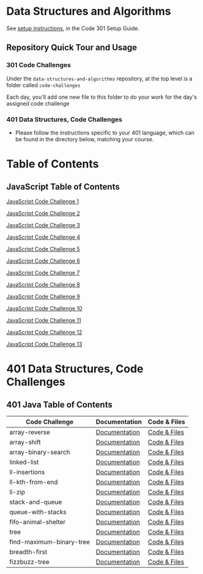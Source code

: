 # Data Structures and Algorithms

See [setup instructions](https://codefellows.github.io/setup-guide/code-301/3-code-challenges), in the Code 301 Setup Guide.

## Repository Quick Tour and Usage

### 301 Code Challenges

Under the `data-structures-and-algorithms` repository, at the top level is a folder called `code-challenges`

Each day, you'll add one new file to this folder to do your work for the day's assigned code challenge

### 401 Data Structures, Code Challenges

- Please follow the instructions specific to your 401 language, which can be found in the directory below, matching your course.


# Table of Contents

## JavaScript Table of Contents

[JavaScript Code Challenge 1](https://github.com/alkhateeb49/data-structures-and-algorithms/blob/main/code-challenges/challenges-01.test.js)

[JavaScript Code Challenge 2](https://github.com/alkhateeb49/data-structures-and-algorithms/blob/main/code-challenges/challenges-02.test.js)

[JavaScript Code Challenge 3](https://github.com/alkhateeb49/data-structures-and-algorithms/blob/main/code-challenges/challenges-03.test.js)

[JavaScript Code Challenge 4](https://github.com/alkhateeb49/data-structures-and-algorithms/blob/main/code-challenges/challenges-04.test.js)

[JavaScript Code Challenge 5](https://github.com/alkhateeb49/data-structures-and-algorithms/blob/main/code-challenges/challenges-05.test.js)

[JavaScript Code Challenge 6](https://github.com/alkhateeb49/data-structures-and-algorithms/blob/main/code-challenges/challenges-06.test.js)

[JavaScript Code Challenge 7](https://github.com/alkhateeb49/data-structures-and-algorithms/blob/main/code-challenges/challenges-07.test.js)

[JavaScript Code Challenge 8](https://github.com/alkhateeb49/data-structures-and-algorithms/blob/main/code-challenges/challenges-08.test.js)

[JavaScript Code Challenge 9](https://github.com/alkhateeb49/data-structures-and-algorithms/blob/main/code-challenges/challenges-09.test.js)

[JavaScript Code Challenge 10](https://github.com/alkhateeb49/data-structures-and-algorithms/blob/main/code-challenges/challenges-10.test.js)

[JavaScript Code Challenge 11](https://github.com/alkhateeb49/data-structures-and-algorithms/blob/main/code-challenges/challenges-11.test.js)

[JavaScript Code Challenge 12](https://github.com/alkhateeb49/data-structures-and-algorithms/blob/main/code-challenges/challenges-12.test.js)

[JavaScript Code Challenge 13](https://github.com/alkhateeb49/data-structures-and-algorithms/blob/main/code-challenges/challenges-13.test.js)
# 401 Data Structures, Code Challenges

## 401 Java Table of Contents
|Code Challenge|Documentation|Code & Files|
|-|-|-|
|array-reverse|[Documentation](challenges/README.md#challenge-summary-array-reverse)|[Code & Files](challenges/main/ArrayReverse.java)|
|array-shift|[Documentation](challenges/README.md#challenge-summary-array-shift)|[Code & Files](challenges/main/ArrayShift.java)|
|array-binary-search|[Documentation](challenges/README.md#challenge-summary-array-binary-search)|[Code & Files](challenges/main/BinarySearch.java)|
|linked-list|[Documentation](Data-Structures/README.md#singly-linked-list)|[Code & Files](Data-Structures/linkedList)|
|ll-insertions|[Documentation](Data-Structures/README.md#insertions)|[Code & Files](Data-Structures/linkedList)|
|ll-kth-from-end|[Documentation](Data-Structures/README.md#kth-from-end)|[Code & Files](Data-Structures/linkedList)|
|ll-zip|[Documentation](Data-Structures/README.md#zip)|[Code & Files](Data-Structures/linkedList)|
|stack-and-queue|[Documentation](Data-Structures/README.md#stacks-and-queues)|[Code & Files](Data-Structures/stacksandqueues)|
|queue-with-stacks|[Documentation](Data-Structures/README.md)|[Code & Files](Data-Structures/stacksandqueues)|
|fifo-animal-shelter|[Documentation](Data-Structures/README.md)|[Code & Files](Data-Structures/utilities)|
|tree|[Documentation](Data-Structures/README.md)|[Code & Files](Data-Structures/tree)|
|find-maximum-binary-tree|[Documentation](Data-Structures/README.md)|[Code & Files](Data-Structures/tree)|
|breadth-first|[Documentation](Data-Structures/README.md)|[Code & Files](Data-Structures/tree)|
|fizzbuzz-tree|[Documentation](Data-Structures/README.md)|[Code & Files](Data-Structures/StringTree)|
